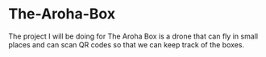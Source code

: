# The-Aroha-Box
The project I will be doing for The Aroha Box is a drone that can fly in small places and can scan QR codes so that we can keep track of the boxes.
